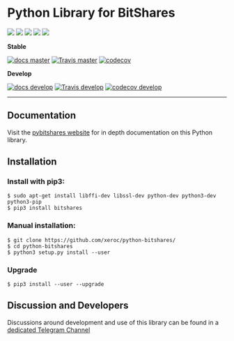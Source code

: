 # Python Library for BitShares

![](https://img.shields.io/pypi/v/bitshares.svg?style=for-the-badge)
![](https://img.shields.io/github/release/xeroc/python-bitshares.svg?style=for-the-badge)
![](https://img.shields.io/github/downloads/xeroc/python-bitshares/total.svg?style=for-the-badge)
![](https://img.shields.io/pypi/pyversions/bitshares.svg?style=for-the-badge)
![](https://img.shields.io/pypi/l/bitshares.svg?style=for-the-badge)

**Stable**

[![docs master](https://readthedocs.org/projects/python-bitshares/badge/?version=latest)](http://python-bitshares.readthedocs.io/en/latest/)
[![Travis master](https://travis-ci.org/xeroc/python-bitshares.png?branch=master)](https://travis-ci.org/xeroc/python-bitshares)
[![codecov](https://codecov.io/gh/xeroc/python-bitshares/branch/master/graph/badge.svg)](https://codecov.io/gh/xeroc/python-bitshares)

**Develop**

[![docs develop](https://readthedocs.org/projects/python-bitshares/badge/?version=develop)](http://python-bitshares.readthedocs.io/en/develop/)
[![Travis develop](https://travis-ci.org/xeroc/python-bitshares.png?branch=develop)](https://travis-ci.org/xeroc/python-bitshares)
[![codecov develop](https://codecov.io/gh/xeroc/python-bitshares/branch/develop/graph/badge.svg)](https://codecov.io/gh/xeroc/python-bitshares)

---

## Documentation

Visit the [pybitshares website](http://docs.pybitshares.com/en/latest/) for in depth documentation on this Python library.

## Installation

### Install with pip3:
```
$ sudo apt-get install libffi-dev libssl-dev python-dev python3-dev python3-pip
$ pip3 install bitshares
```

### Manual installation:
```
$ git clone https://github.com/xeroc/python-bitshares/
$ cd python-bitshares
$ python3 setup.py install --user
```

### Upgrade
```
$ pip3 install --user --upgrade
```

## Discussion and Developers

Discussions around development and use of this library can be found in
a [dedicated Telegram Channel](https://t.me/pybitshares)

